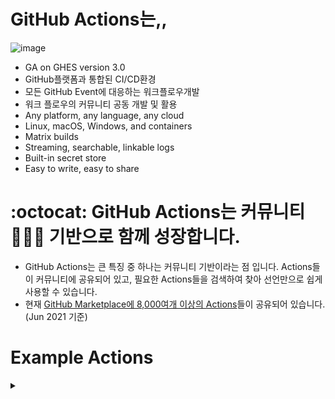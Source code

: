 # GitHub Actions는,,
![image](https://user-images.githubusercontent.com/40287191/121128830-fa826100-c866-11eb-80be-55502d6a757f.png)
- GA on GHES version 3.0
- GitHub플랫폼과 통합된 CI/CD환경
- 모든 GitHub Event에 대응하는 워크플로우개발
- 워크 플로우의 커뮤니티 공동 개발 및 활용
- Any platform, any language, any cloud
- Linux, macOS, Windows, and containers
- Matrix builds
- Streaming, searchable, linkable logs
- Built-in secret store
- Easy to write, easy to share

# :octocat: GitHub Actions는 커뮤니티 🧑‍🤝‍🧑 기반으로 함께 성장합니다. 
- GitHub Actions는 큰 특징 중 하나는 커뮤니티 기반이라는 점 입니다. Actions들이 커뮤니티에 공유되어 있고, 필요한 Actions들을 검색하여 찾아 선언만으로 쉽게 사용할 수 있습니다. 
- 현재 [GitHub Marketplace에 8,000여개 이상의 Actions](https://github.com/marketplace?type=actions)들이 공유되어 있습니다. (Jun 2021 기준)


# Example Actions
  
  <details><summary> </summary>
 <p>
  
   - https://github.com/actions/starter-workflows
     - GitHub.com의 'actions' org에서 제공하는 starter 입니다.
     - ci, automation, code-scanning, icon등 다양한 분야의 예제 yml들이 폴더별로 정리되어 있습니다.

   - https://github.com/orgs/actions-packages-examples
     - 'actions-packages-examples' Org에도 매우 다양한 예제들이 존재합니다.

   - https://github.com/octodemo/awesome-actions
     - CI/CD외에 GitHub 자체의 각종 이벤트들을 활용한 다양한 예제들 입니다.

   - https://github.com/actions/example-services
     - job의 'container' 와 'service' 키워드를 활용한 사례 입니다.

   - https://github.com/octodemo/advanced-security-java
     - Code Scanning Action의 Java 예시 입니다.

  </p>
 </details>
  
<br/>
<br/>
<br/>